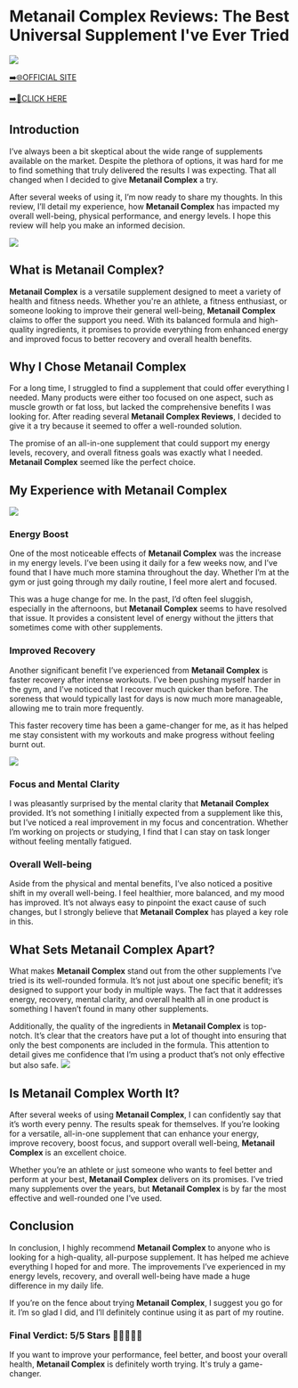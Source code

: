 # Metanail Complex Reviews: The Best Universal Supplement I've Ever Tried

[![](https://static.vecteezy.com/system/resources/thumbnails/019/896/014/small/buy-now-gradient-button-with-cart-symbol-buy-now-illustration-png.png)](https://edetoop.top/lander/sugarpreland-1/metanail.html) 

[➡️🌐OFFICIAL SITE](https://edetoop.top/lander/sugarpreland-1/metanail.html) 

[➡️🔗CLICK HERE](https://edetoop.top/lander/sugarpreland-1/metanail.html) 


## Introduction

I’ve always been a bit skeptical about the wide range of supplements available on the market. Despite the plethora of options, it was hard for me to find something that truly delivered the results I was expecting. That all changed when I decided to give **Metanail Complex** a try.

After several weeks of using it, I’m now ready to share my thoughts. In this review, I’ll detail my experience, how **Metanail Complex** has impacted my overall well-being, physical performance, and energy levels. I hope this review will help you make an informed decision. 

[![](https://wallpapers.com/images/hd/red-order-now-button-udg4jcj4arvn8b0n-2.png)](https://edetoop.top/lander/sugarpreland-1/metanail.html)  

## What is Metanail Complex?

**Metanail Complex** is a versatile supplement designed to meet a variety of health and fitness needs. Whether you're an athlete, a fitness enthusiast, or someone looking to improve their general well-being, **Metanail Complex** claims to offer the support you need. With its balanced formula and high-quality ingredients, it promises to provide everything from enhanced energy and improved focus to better recovery and overall health benefits.

## Why I Chose Metanail Complex

For a long time, I struggled to find a supplement that could offer everything I needed. Many products were either too focused on one aspect, such as muscle growth or fat loss, but lacked the comprehensive benefits I was looking for. After reading several **Metanail Complex Reviews**, I decided to give it a try because it seemed to offer a well-rounded solution.

The promise of an all-in-one supplement that could support my energy levels, recovery, and overall fitness goals was exactly what I needed. **Metanail Complex** seemed like the perfect choice.

## My Experience with Metanail Complex

[![](https://static.vecteezy.com/system/resources/thumbnails/019/896/014/small/buy-now-gradient-button-with-cart-symbol-buy-now-illustration-png.png)](https://edetoop.top/lander/sugarpreland-1/metanail.html)

### Energy Boost

One of the most noticeable effects of **Metanail Complex** was the increase in my energy levels. I’ve been using it daily for a few weeks now, and I’ve found that I have much more stamina throughout the day. Whether I’m at the gym or just going through my daily routine, I feel more alert and focused.

This was a huge change for me. In the past, I’d often feel sluggish, especially in the afternoons, but **Metanail Complex** seems to have resolved that issue. It provides a consistent level of energy without the jitters that sometimes come with other supplements.

### Improved Recovery

Another significant benefit I’ve experienced from **Metanail Complex** is faster recovery after intense workouts. I’ve been pushing myself harder in the gym, and I’ve noticed that I recover much quicker than before. The soreness that would typically last for days is now much more manageable, allowing me to train more frequently.

This faster recovery time has been a game-changer for me, as it has helped me stay consistent with my workouts and make progress without feeling burnt out.

[![](https://wallpapers.com/images/hd/red-order-now-button-udg4jcj4arvn8b0n-2.png)](https://edetoop.top/lander/sugarpreland-1/metanail.html)  

### Focus and Mental Clarity

I was pleasantly surprised by the mental clarity that **Metanail Complex** provided. It’s not something I initially expected from a supplement like this, but I’ve noticed a real improvement in my focus and concentration. Whether I’m working on projects or studying, I find that I can stay on task longer without feeling mentally fatigued.

### Overall Well-being

Aside from the physical and mental benefits, I’ve also noticed a positive shift in my overall well-being. I feel healthier, more balanced, and my mood has improved. It’s not always easy to pinpoint the exact cause of such changes, but I strongly believe that **Metanail Complex** has played a key role in this.

## What Sets Metanail Complex Apart?

What makes **Metanail Complex** stand out from the other supplements I’ve tried is its well-rounded formula. It’s not just about one specific benefit; it’s designed to support your body in multiple ways. The fact that it addresses energy, recovery, mental clarity, and overall health all in one product is something I haven’t found in many other supplements.

Additionally, the quality of the ingredients in **Metanail Complex** is top-notch. It’s clear that the creators have put a lot of thought into ensuring that only the best components are included in the formula. This attention to detail gives me confidence that I’m using a product that’s not only effective but also safe.
[![](https://static.vecteezy.com/system/resources/thumbnails/019/896/014/small/buy-now-gradient-button-with-cart-symbol-buy-now-illustration-png.png)](https://edetoop.top/lander/sugarpreland-1/metanail.html)
## Is Metanail Complex Worth It?

After several weeks of using **Metanail Complex**, I can confidently say that it’s worth every penny. The results speak for themselves. If you’re looking for a versatile, all-in-one supplement that can enhance your energy, improve recovery, boost focus, and support overall well-being, **Metanail Complex** is an excellent choice.

Whether you’re an athlete or just someone who wants to feel better and perform at your best, **Metanail Complex** delivers on its promises. I’ve tried many supplements over the years, but **Metanail Complex** is by far the most effective and well-rounded one I’ve used.

## Conclusion

In conclusion, I highly recommend **Metanail Complex** to anyone who is looking for a high-quality, all-purpose supplement. It has helped me achieve everything I hoped for and more. The improvements I’ve experienced in my energy levels, recovery, and overall well-being have made a huge difference in my daily life.

If you’re on the fence about trying **Metanail Complex**, I suggest you go for it. I’m so glad I did, and I’ll definitely continue using it as part of my routine.

### Final Verdict: 5/5 Stars 🌟🌟🌟🌟🌟

If you want to improve your performance, feel better, and boost your overall health, **Metanail Complex** is definitely worth trying. It's truly a game-changer.
